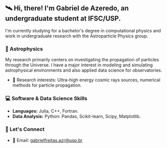 
## 🛰️ Hi, there! I'm Gabriel de Azeredo, an undergraduate student at IFSC/USP.

I'm currently studying for a bachelor's degree in computational physics and work in undergraduate research with the Astroparticle Physics group. 

### 🌌 Astrophysics

My research primarily centers on investigating the propagation of particles through the Universe. I have a major interest in modeling and simulating astrophysical environments and also applied data science for observatories.

- 🔭 Research interests: Ultra-high energy cosmic rays sources, numerical methods for particle propagation.

### 💻 Software & Data Science Skills

- **Languages:** Julia, C++, Fortran.
- **Data Analysis:** Python: Pandas, Scikit-learn, Scipy, Matplotlib.

### 📡 Let's Connect

- 📧 Email: gabrielfreitas.azr@usp.br
